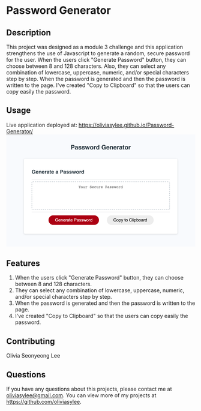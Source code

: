 # Password Generator

## Description
This project was designed as a module 3 challenge and this application strengthens the use of Javascript to generate a random, secure password for the user.
When the users click "Generate Password" button, they can choose between 8 and 128 characters. Also, they can select any combination of lowercase, uppercase, numeric, and/or special characters step by step. When the password is generated and then the password is written to the page. I've created "Copy to Clipboard" so that the users can copy easily the password.

## Usage
Live application deployed at: https://oliviasylee.github.io/Password-Generator/
[![portfolio-screenshot](Assets/Password-generator-screenshot.png)](https://oliviasylee.github.io/Password-Generator/)

## Features
1. When the users click "Generate Password" button, they can choose between 8 and 128 characters. 
2. They can select any combination of lowercase, uppercase, numeric, and/or special characters step by step. 
3. When the password is generated and then the password is written to the page. 
4. I've created "Copy to Clipboard" so that the users can copy easily the password.

## Contributing
Olivia Seonyeong Lee
 
## Questions
If you have any questions about this projects, please contact me at oliviasylee@gmail.com. You can view more of my projects at https://github.com/oliviasylee.
